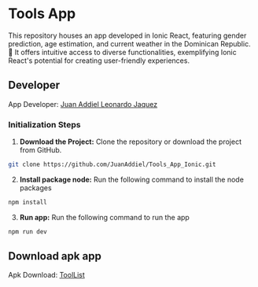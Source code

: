 # Tools App

This repository houses an app developed in Ionic React, featuring gender prediction, age estimation, and current weather in the Dominican Republic. 📱 It offers intuitive access to diverse functionalities, exemplifying Ionic React's potential for creating user-friendly experiences.

## Developer
App Developer: [Juan Addiel Leonardo Jaquez](https://github.com/JuanAddiel)



### Initialization Steps


1. **Download the Project:**
Clone the repository or download the project from GitHub.
  ```bash
git clone https://github.com/JuanAddiel/Tools_App_Ionic.git
  ```

2. **Install package node:**
Run the following command to install the node packages
  ```bash
npm install
  ```

3. **Run app:**
   Run the following command to run the app

  ```bash
npm run dev
  ```


## Download apk app

Apk Download: [ToolList](https://itlaedudo-my.sharepoint.com/:u:/g/personal/20211858_itla_edu_do/ETdfmv0rV3xFpbYgppyBjacBL0XmVLsKgjQfrWvXn7Jd3A?e=KzzrHi)